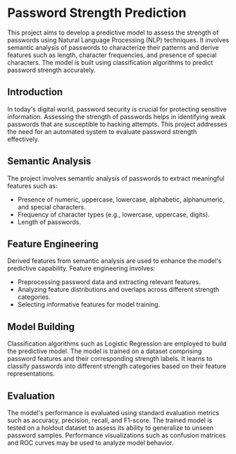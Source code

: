 # Password Strength Prediction

This project aims to develop a predictive model to assess the strength of passwords using Natural Language Processing (NLP) techniques. It involves semantic analysis of passwords to characterize their patterns and derive features such as length, character frequencies, and presence of special characters. The model is built using classification algorithms to predict password strength accurately.

## Introduction

In today's digital world, password security is crucial for protecting sensitive information. Assessing the strength of passwords helps in identifying weak passwords that are susceptible to hacking attempts. This project addresses the need for an automated system to evaluate password strength effectively.

## Semantic Analysis

The project involves semantic analysis of passwords to extract meaningful features such as:
- Presence of numeric, uppercase, lowercase, alphabetic, alphanumeric, and special characters.
- Frequency of character types (e.g., lowercase, uppercase, digits).
- Length of passwords.

## Feature Engineering

Derived features from semantic analysis are used to enhance the model's predictive capability. Feature engineering involves:
- Preprocessing password data and extracting relevant features.
- Analyzing feature distributions and overlaps across different strength categories.
- Selecting informative features for model training.

## Model Building

Classification algorithms such as Logistic Regression are employed to build the predictive model. The model is trained on a dataset comprising password features and their corresponding strength labels. It learns to classify passwords into different strength categories based on their feature representations.

## Evaluation

The model's performance is evaluated using standard evaluation metrics such as accuracy, precision, recall, and F1-score. The trained model is tested on a holdout dataset to assess its ability to generalize to unseen password samples. Performance visualizations such as confusion matrices and ROC curves may be used to analyze model behavior.
